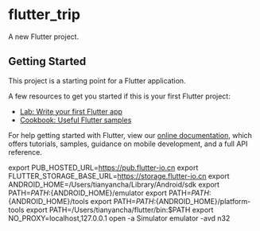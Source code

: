 # flutter_trip

A new Flutter project.

## Getting Started

This project is a starting point for a Flutter application.

A few resources to get you started if this is your first Flutter project:

- [Lab: Write your first Flutter app](https://flutter.dev/docs/get-started/codelab)
- [Cookbook: Useful Flutter samples](https://flutter.dev/docs/cookbook)

For help getting started with Flutter, view our
[online documentation](https://flutter.dev/docs), which offers tutorials,
samples, guidance on mobile development, and a full API reference.

export PUB_HOSTED_URL=https://pub.flutter-io.cn
export FLUTTER_STORAGE_BASE_URL=https://storage.flutter-io.cn
export ANDROID_HOME=/Users/tianyancha/Library/Android/sdk
export PATH=${PATH}:${ANDROID_HOME}/emulator
export PATH=${PATH}:${ANDROID_HOME}/tools
export PATH=${PATH}:${ANDROID_HOME}/platform-tools
export PATH=/Users/tianyancha/flutter/bin:$PATH
export NO_PROXY=localhost,127.0.0.1
open -a Simulator
emulator -avd n32